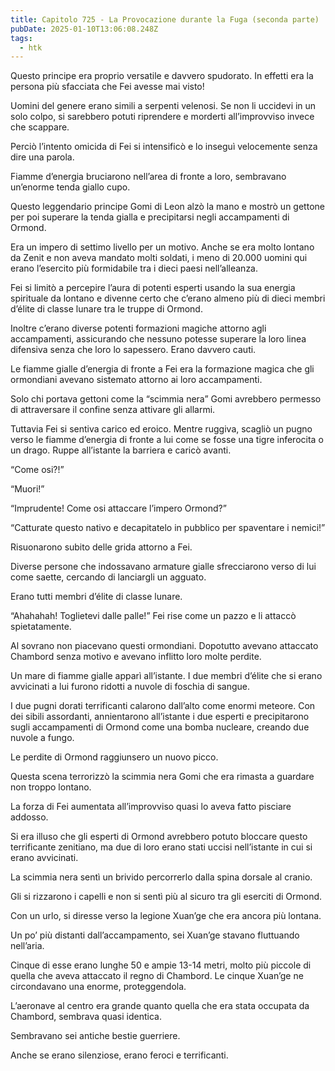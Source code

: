 ```yaml
---
title: Capitolo 725 - La Provocazione durante la Fuga (seconda parte)
pubDate: 2025-01-10T13:06:08.248Z
tags:
  - htk
---
```


Questo principe era proprio versatile e davvero spudorato. In effetti era la persona più sfacciata che Fei avesse mai visto!

Uomini del genere erano simili a serpenti velenosi. Se non li uccidevi in un solo colpo, si sarebbero potuti riprendere e morderti all’improvviso invece che scappare.

Perciò l’intento omicida di Fei si intensificò e lo inseguì velocemente senza dire una parola.

Fiamme d’energia bruciarono nell’area di fronte a loro, sembravano un’enorme tenda giallo cupo.

Questo leggendario principe Gomi di Leon alzò la mano e mostrò un gettone per poi superare la tenda gialla e precipitarsi negli accampamenti di Ormond.

Era un impero di settimo livello per un motivo. Anche se era molto lontano da Zenit e non aveva mandato molti soldati, i meno di 20.000 uomini qui erano l’esercito più formidabile tra i dieci paesi nell’alleanza.

Fei si limitò a percepire l’aura di potenti esperti usando la sua energia spirituale da lontano e divenne certo che c’erano almeno più di dieci membri d’élite di classe lunare tra le truppe di Ormond.

Inoltre c’erano diverse potenti formazioni magiche attorno agli accampamenti, assicurando che nessuno potesse superare la loro linea difensiva senza che loro lo sapessero. Erano davvero cauti.

Le fiamme gialle d’energia di fronte a Fei era la formazione magica che gli ormondiani avevano sistemato attorno ai loro accampamenti.

Solo chi portava gettoni come la “scimmia nera” Gomi avrebbero permesso di attraversare il confine senza attivare gli allarmi.

Tuttavia Fei si sentiva carico ed eroico. Mentre ruggiva, scagliò un pugno verso le fiamme d’energia di fronte a lui come se fosse una tigre inferocita o un drago. Ruppe all’istante la barriera e caricò avanti.

“Come osi?!”

“Muori!”

“Imprudente! Come osi attaccare l’impero Ormond?”

“Catturate questo nativo e decapitatelo in pubblico per spaventare i nemici!”

Risuonarono subito delle grida attorno a Fei.

Diverse persone che indossavano armature gialle sfrecciarono verso di lui come saette, cercando di lanciargli un agguato.

Erano tutti membri d’élite di classe lunare.

“Ahahahah! Toglietevi dalle palle!” Fei rise come un pazzo e li attaccò spietatamente.

Al sovrano non piacevano questi ormondiani. Dopotutto avevano attaccato Chambord senza motivo e avevano inflitto loro molte perdite.

Un mare di fiamme gialle apparì all’istante. I due membri d’élite che si erano avvicinati a lui furono ridotti a nuvole di foschia di sangue.

I due pugni dorati terrificanti calarono dall’alto come enormi meteore. Con dei sibili assordanti, annientarono all’istante i due esperti e precipitarono sugli accampamenti di Ormond come una bomba nucleare, creando due nuvole a fungo.

Le perdite di Ormond raggiunsero un nuovo picco.

Questa scena terrorizzò la scimmia nera Gomi che era rimasta a guardare non troppo lontano.

La forza di Fei aumentata all’improvviso quasi lo aveva fatto pisciare addosso.

Si era illuso che gli esperti di Ormond avrebbero potuto bloccare questo terrificante zenitiano, ma due di loro erano stati uccisi nell’istante in cui si erano avvicinati.

La scimmia nera sentì un brivido percorrerlo dalla spina dorsale al cranio.

Gli si rizzarono i capelli e non si sentì più al sicuro tra gli eserciti di Ormond.

Con un urlo, si diresse verso la legione Xuan’ge che era ancora più lontana.

Un po’ più distanti dall’accampamento, sei Xuan’ge stavano fluttuando nell’aria.

Cinque di esse erano lunghe 50 e ampie 13-14 metri, molto più piccole di quella che aveva attaccato il regno di Chambord. Le cinque Xuan’ge ne circondavano una enorme, proteggendola.

L’aeronave al centro era grande quanto quella che era stata occupata da Chambord, sembrava quasi identica.

Sembravano sei antiche bestie guerriere.

Anche se erano silenziose, erano feroci e terrificanti.
